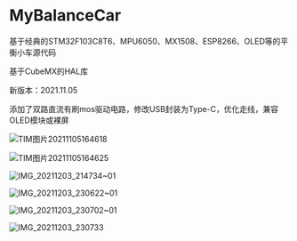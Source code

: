 # MyBalanceCar

基于经典的STM32F103C8T6、MPU6050、MX1508、ESP8266、OLED等的平衡小车源代码

基于CubeMX的HAL库

新版本：2021.11.05

添加了双路直流有刷mos驱动电路，修改USB封装为Type-C，优化走线，兼容OLED模块或裸屏

![TIM图片20211105164618](https://user-images.githubusercontent.com/23308519/140483241-11e5c510-d279-4f4e-8ece-c30ee883081f.jpg)

![TIM图片20211105164625](https://user-images.githubusercontent.com/23308519/140483262-503ea757-d5b1-41be-a3a7-41c72e5ecbb3.jpg)

![IMG_20211203_214734~01](https://user-images.githubusercontent.com/23308519/148226953-a9590c72-589b-42a4-8a07-fe138e9b3ba3.jpg)

![IMG_20211203_230622~01](https://user-images.githubusercontent.com/23308519/148226968-0d11f396-5f4d-453a-9291-3b6ebc25be23.jpg)

![IMG_20211203_230702~01](https://user-images.githubusercontent.com/23308519/148226969-386c33d9-c7d8-4de4-8336-e7c9c74717c1.jpg)

![IMG_20211203_230733](https://user-images.githubusercontent.com/23308519/148226972-82fd7a82-c239-4b23-848d-051fc015b19b.jpg)

